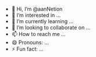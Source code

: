 - 👋 Hi, I’m @aanNetion
- 👀 I’m interested in ...
- 🌱 I’m currently learning ...
- 💞️ I’m looking to collaborate on ...
- 📫 How to reach me ...
- 😄 Pronouns: ...
- ⚡ Fun fact: ...

<!---
aanNetion/aanNetion is a ✨ special ✨ repository because its `README.md` (this file) appears on your GitHub profile.
You can click the Preview link to take a look at your changes.
--->
